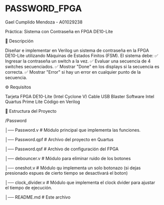 # PASSWORD_FPGA

Gael Cumplido Mendoza - A01029238

Práctica: Sistema con Contraseña en FPGA DE10-Lite

📌 Descripción

Diseñar e implementar en Verilog un sistema de contraseña en la FPGA DE10-Lite utilizando Máquinas de Estados Finitos (FSM). El sistema debe:
✅ Ingresar la contraseña un switch a la vez.
✅ Evaluar una secuencia de 4 switches secuenciados.
✅ Mostrar "Done" en los displays si la secuencia es correcta.
✅ Mostrar "Error" si hay un error en cualquier punto de la secuencia.

⚙️ Requisitos

Tarjeta FPGA DE10-Lite (Intel Cyclone V)
Cable USB Blaster
Software Intel Quartus Prime Lite
Código en Verilog

📂 Estructura del Proyecto

/Password

│── Password.v # Módulo principal que implementa las funciones.

│── Password.qpf # Archivo del proyecto en Quartus

│── Password.qsf # Archivo de configuración del FPGA

│── debouncer.v # Módulo para eliminar ruido de los botones

│── oneshot.v # Módulo qu implementa un solo botonazo (si dejas presionado espues de cierto tiempo se desactivará el boton)

│── clock_divider.v # Módulo que implementa el clock dvider para ajustar el tiempo de ejecución.

│── README.md # Este archivo
